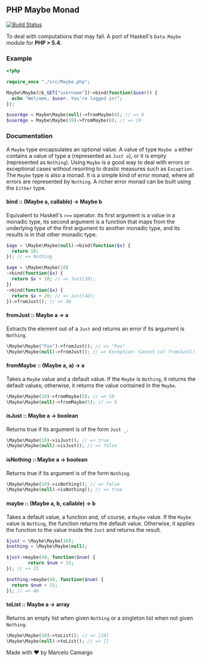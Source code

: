 ## PHP Maybe Monad

[![Build Status](https://travis-ci.org/haskellcamargo/php-maybe-monad.svg?branch=master)](https://travis-ci.org/haskellcamargo/php-maybe-monad)

To deal with computations that may fail.
A port of Haskell's `Data.Maybe` module for **PHP > 5.4**.

### Example

```php
<?php

require_once "./src/Maybe.php";

Maybe\Maybe(@$_GET["username"])->bind(function($user)) {
  echo "Welcome, $user. You're logged in!";
});

$userAge = Maybe\Maybe(null)->fromMaybe(0); // => 0
$userAge = Maybe\Maybe(19)->fromMaybe(0); // => 19
```

### Documentation

A `Maybe` type encapsulates an optional value. A value of type `Maybe a`
either contains a value of type a (represented as `Just a`), or it is empty
(represented as `Nothing`). Using `Maybe` is a good way to deal with errors
or exceptional cases without resorting to drastic measures such as
`Exception`.
The `Maybe` type is also a monad. It is a simple kind of error monad, where
all errors are represented by `Nothing`. A richer error monad can be built
using the `Either` type.

#### bind :: (Maybe a, callable) -> Maybe b

Equivalent to Haskell's `>>=` operator. Its first argument is a value in
a monadic type, its second argument is a function that maps from the
underlying type of the first argument to another monadic type, and its
results is in that other monadic type.

```php
$age = \Maybe\Maybe(null)->bind(function($x) {
  return 10;
}); // => Nothing

$age = \Maybe\Maybe(10)
->bind(function($x) {
  return $x + 10; // => Just(20);
})
->bind(function($x) {
  return $x + 20; // => Just(40);
})->fromJust(); // => 40
```

#### fromJust :: Maybe a -> a

Extracts the element out of a `Just` and returns an error if its argument
is `Nothing`.

```php
\Maybe\Maybe("Foo")->fromJust(); // => "Foo"
\Maybe\Maybe(null)->fromJust(); // => Exception: Cannot cal fromJust() on Nothing
```

#### fromMaybe :: (Maybe a, a) -> a

Takes a `Maybe` value and a default value. If the `Maybe` is `Nothing`, it
returns the default values; otherwise, it returns the value contained in
the `Maybe`.

```php
\Maybe\Maybe(10)->fromMaybe(5); // => 10
\Maybe\Maybe(null)->fromMaybe(5); // => 5
```

#### isJust :: Maybe a -> boolean

Returns true if its argument is of the form `Just _`.

```php
\Maybe\Maybe(10)->isJust(); // => true
\Maybe\Maybe(null)->isJust(); // => false
```

#### isNothing :: Maybe a -> boolean

Returns true if its argument is of the form `Nothing`.

```php
\Maybe\Maybe(10)->isNothing(); // => false
\Maybe\Maybe(null)->isNothing(); // => true
```

#### maybe :: (Maybe a, b, callable) -> b

Takes a default value, a function and, of course, a `Maybe` value. If the
`Maybe` value is `Nothing`, the function returns the default value.
Otherwise, it applies the function to the value inside the `Just` and
returns the result.

```php
$just = \Maybe\Maybe(10);
$nothing = \Maybe\Maybe(null);

$just->maybe(40, function($num) {
        return $num + 15;
}); // => 25

$nothing->maybe(40, function($num) {
  return $num + 15;
}); // => 40
```

#### toList :: Maybe a -> array

Returns an empty list when given ``Nothing`` or a singleton list when not
given ``Nothing``.

```php
\Maybe\Maybe(10)->toList(); // => [10]
\Maybe\Maybe(null)->toList(); // => []
```

Made with :heart: by Marcelo Camargo
